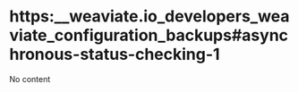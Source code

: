 # https:__weaviate.io_developers_weaviate_configuration_backups#asynchronous-status-checking-1
No content
